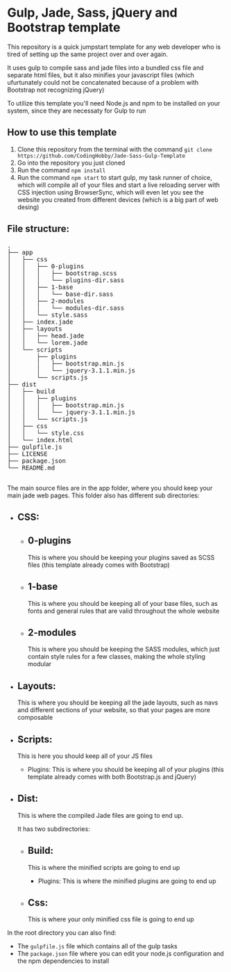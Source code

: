 # Gulp, Jade, Sass, jQuery and Bootstrap template

This repository is a quick jumpstart template for any web developer who is tired of setting up the same project over and over again.

It uses gulp to compile sass and jade files into a bundled css file and separate html files, but it also minifies your javascript files (which ufurtunately could not be concatenated because of a problem with Bootstrap not recognizing jQuery)

To utilize this template you'll need Node.js and npm to be installed on your system, since they are necessaty for Gulp to run
## How to use this template
1. Clone this repository from the terminal with the command ```git clone https://github.com/CodingHobby/Jade-Sass-Gulp-Template``` 
2. Go into the repository you just cloned
3. Run the command ```npm install```
4. Run the command ```npm start``` to start gulp, my task runner of choice, which will compile all of your files and start a live reloading server with CSS injection using BrowserSync, which will even let you see the website you created from different devices (which is a big part of web desing)

## File structure:
<pre>
.
├── app
│   ├── css
│   │   ├── 0-plugins
│   │   │   ├── bootstrap.scss
│   │   │   └── plugins-dir.sass
│   │   ├── 1-base
│   │   │   └── base-dir.sass
│   │   ├── 2-modules
│   │   │   └── modules-dir.sass
│   │   └── style.sass
│   ├── index.jade
│   ├── layouts
│   │   ├── head.jade
│   │   └── lorem.jade
│   └── scripts
│       ├── plugins
│       │   ├── bootstrap.min.js
│       │   └── jquery-3.1.1.min.js
│       └── scripts.js
├── dist
│   ├── build
│   │   ├── plugins
│   │   │   ├── bootstrap.min.js
│   │   │   └── jquery-3.1.1.min.js
│   │   └── scripts.js
│   ├── css
│   │   └── style.css
│   └── index.html
├── gulpfile.js
├── LICENSE
├── package.json
└── README.md

</pre>

The main source files are in the app folder, where you should keep your main jade web pages. 
This folder also has different sub directories:

+ ## CSS:

  + ## 0-plugins
    This is where you should be keeping your plugins saved as SCSS files (this template already comes with Bootstrap)

  + ## 1-base
    This is where you should be keeping all of your base files, such as fonts and general rules that are valid throughout the whole website

  + ## 2-modules
    This is where you should be keeping the SASS modules, which just contain style rules for a few classes, making the whole styling modular

+ ## Layouts:
  This is where you should be keeping all the jade layouts, such as navs and different sections of your website, so that your pages are more composable

+ ## Scripts:
  This is here you should keep all of your JS files

  + Plugins:
    This is where you should be keeping all of your plugins (this template already comes with both Bootstrap.js and jQuery)

+ ## Dist:
  This is where the compiled Jade files are going to end up.

  It has two subdirectories:

  + ## Build:
      This is where the minified scripts are going to end up

    + Plugins:
      This is where the minified plugins are going to end up

  + ## Css:
    This is where your only minified css file is going to end up


In the root directory you can also find:
+ The ```gulpfile.js``` file 
  which contains all of the gulp tasks
+ The ```package.json``` file 
  where you can edit your node.js configuration and the npm dependencies to install